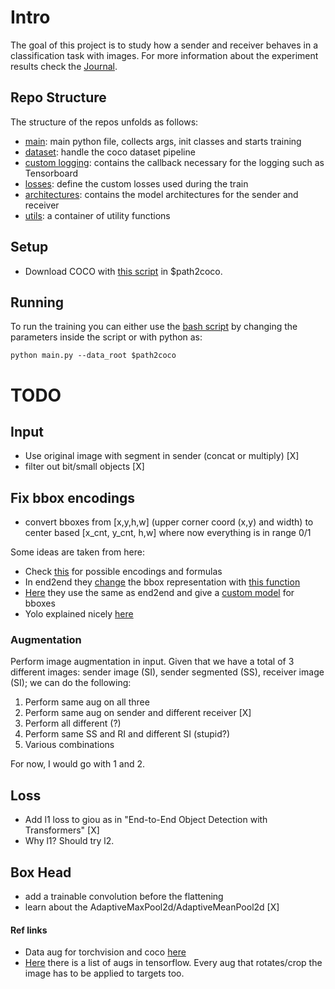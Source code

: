 # Intro

The goal of this project is to study how a sender and receiver behaves in a classification task with images. For more
information about the experiment results check the [Journal](markdowns/Journal.md).

## Repo Structure

The structure of the repos unfolds as follows:

- [main](main.py): main python file, collects args, init classes and starts training
- [dataset](dataset.py): handle the coco dataset pipeline
- [custom logging](custom_logging.py): contains the callback necessary for the logging such as Tensorboard
- [losses](losses.py): define the custom losses used during the train
- [architectures](archs): contains the model architectures for the sender and receiver
- [utils](utils): a container of utility functions

## Setup

- Download COCO with [this script](https://gist.github.com/mkocabas/a6177fc00315403d31572e17700d7fd9) in $path2coco.

## Running

To run the training you can either use the [bash script](train.sh) by changing the parameters inside the script or with
python as:

```
python main.py --data_root $path2coco
```

# TODO

## Input

- Use original image with segment in sender (concat or multiply) [X]
- filter out bit/small objects [X]

## Fix bbox encodings

- convert bboxes from [x,y,h,w] (upper corner coord (x,y) and width) to center based [x_cnt, y_cnt, h,w] where now
  everything is in range 0/1

Some ideas are taken from here:

- Check [this](https://leimao.github.io/blog/Bounding-Box-Encoding-Decoding/) for possible encodings and formulas
- In end2end they [change](https://github.com/facebookresearch/detr/issues/75#issuecomment-642174524) the bbox
  representation
  with [this function](https://github.com/facebookresearch/detr/blob/be9d447ea3208e91069510643f75dadb7e9d163d/util/box_ops.py#L9)
- [Here](https://teaching.pages.centralesupelec.fr/deeplearning-lectures-build/01-pytorch-object-detection.html) they
  use the same as end2end and give
  a [custom model](https://github.com/jeremyfix/deeplearning-lectures/blob/master/LabsSolutions/01-pytorch-object-detection/models.py)
  for bboxes
- Yolo explained nicely [here](https://araintelligence.com/blogs/deep-learning/object-detection/yolo_v1/)

### Augmentation

Perform image augmentation in input. Given that we have a total of 3 different images: sender image (SI), sender
segmented (SS), receiver image (SI); we can do the following:

1. Perform same aug on all three
2. Perform same aug on sender and different receiver [X]
3. Perform all different (?)
4. Perform same SS and RI and different SI (stupid?)
5. Various combinations

For now, I would go with 1 and 2.

## Loss

- Add l1 loss to giou as in "End-to-End Object Detection with Transformers" [X]
- Why l1? Should try l2.

## Box Head

- add a trainable convolution before the flattening
- learn about the AdaptiveMaxPool2d/AdaptiveMeanPool2d [X]

#### Ref links

- Data aug for torchvision and
  coco [here](https://neptune.ai/blog/data-exploration-for-image-segmentation-and-object-detectionhttps://neptune.ai/blog/data-exploration-for-image-segmentation-and-object-detection)
- [Here](https://github.com/joheras/CLoDSA) there is a list of augs in tensorflow. Every aug that rotates/crop the image
  has to be applied to targets too.
